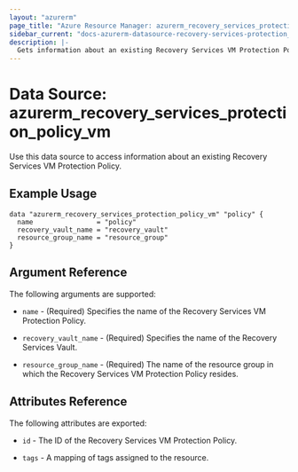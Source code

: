 ```yaml
---
layout: "azurerm"
page_title: "Azure Resource Manager: azurerm_recovery_services_protection_policy_vm"
sidebar_current: "docs-azurerm-datasource-recovery-services-protection_policy_vm"
description: |-
  Gets information about an existing Recovery Services VM Protection Policy.
---
```


# Data Source: azurerm_recovery_services_protection_policy_vm

Use this data source to access information about an existing Recovery Services VM Protection Policy.

## Example Usage

```hcl
data "azurerm_recovery_services_protection_policy_vm" "policy" {
  name                = "policy"
  recovery_vault_name = "recovery_vault"
  resource_group_name = "resource_group"
}
```

## Argument Reference

The following arguments are supported:

* `name` - (Required) Specifies the name of the Recovery Services VM Protection Policy.

* `recovery_vault_name` - (Required) Specifies the name of the Recovery Services Vault.

* `resource_group_name` - (Required) The name of the resource group in which the Recovery Services VM Protection Policy resides.

## Attributes Reference

The following attributes are exported:

* `id` - The ID of the Recovery Services VM Protection Policy.

* `tags` - A mapping of tags assigned to the resource.

